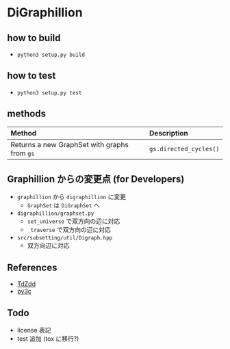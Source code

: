 # DiGraphillion

## how to build

- `python3 setup.py build`

## how to test

- `python3 setup.py test`

## methods

| Method                                       | Description            |
| :------------------------------------------- | :--------------------- |
| Returns a new GraphSet with graphs from `gs` | `gs.directed_cycles()` |

## Graphillion からの変更点 (for Developers)

- `graphillion` から `digraphillion` に変更
  - `GraphSet` は `DiGraphSet` へ
- `digraphillion/graphset.py`
  - `set_universe` で双方向の辺に対応
  - `_traverse` で双方向の辺に対応
- `src/subsetting/util/Digraph.hpp`
  - 双方向辺に対応

## References

- [TdZdd](https://github.com/kunisura/TdZdd)
- [py3c](https://github.com/encukou/py3c)

## Todo

- license 表記
- test 追加 (tox に移行?)

